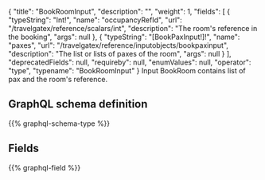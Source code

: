 {
  "title": "BookRoomInput",
  "description": "",
  "weight": 1,
  "fields": [
    {
      "typeString": "Int!",
      "name": "occupancyRefId",
      "url": "/travelgatex/reference/scalars/int",
      "description": "The room's reference in the booking",
      "args": null
    },
    {
      "typeString": "[BookPaxInput!]!",
      "name": "paxes",
      "url": "/travelgatex/reference/inputobjects/bookpaxinput",
      "description": "The list or lists of paxes of the room",
      "args": null
    }
  ],
  "deprecatedFields": null,
  "requireby": null,
  "enumValues": null,
  "operator": "type",
  "typename": "BookRoomInput"
}
Input BookRoom contains list of pax and the room's reference.
## GraphQL schema definition

{{% graphql-schema-type %}}

## Fields

{{% graphql-field %}}
